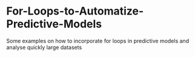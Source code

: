 For-Loops-to-Automatize-Predictive-Models
=========================================

Some examples on how to incorporate for loops in predictive models and analyse quickly large datasets
